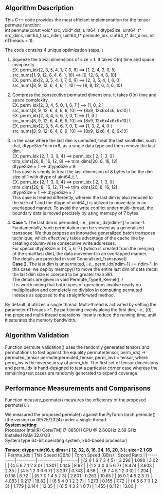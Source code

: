 ## **Algorithm Description**
This C++ code provides the most efficient implementation for the tensor permute function: \
int permute(const void* src, void* dst, uint64_t dtypeSize, uint64_t* src_dims,
    uint64_t src_ndim, uint64_t* permute_idx, uint64_t* dst_dims, int nThreads = 1);

The code contains 4 unique optimization steps. \
1. Squeeze the trivial dimensions of size = 1. It takes O(n) time and space complexity. \
EX.   perm_idx[2, 3, 5,  4, 1, 7, 0,  6] ==>  [1,  2, 4, 3, 0, 5]   \
      src_nums[1, 9, 12, 6, 4, 6, 1, 10] ==>  [9, 12, 6, 4, 6, 10]  \
EX.   perm_idx[2, 3, 5, 4, 1, 7, 0,  6]  ==>  [2, 3,  5, 4, 1, 6, 0]   \
      src_nums[8, 9, 12, 6, 4, 6, 1, 10] ==>  [8, 9, 12, 6, 4, 6, 10]     
      
 
2. Compress the consecutive permuted dimensions. It takes O(n) time and space complexity. \
EX.   perm_idx[2, 3,  4,  5,    0, 1,   6, 7 ]  ==>  [1,           0,    2 ]  \
      src_nums[8, 9,  12, 6,    4, 6,   9, 10]  ==>  [8x9,  12x6x4x6,  9x10]  \     
EX.   perm_idx[2, 3,  4,  5,  6, 7,     0,  1]  ==>  [1,              0  ]    \
      src_nums[8, 9,  12, 6,  4, 6,     9, 10]  ==>  [8x9,  12x6x4x6x9x10]    \     
EX.   perm_idx[2, 3,   5,  4,   6, 7,   0,  1]  ==>  [1,     3,    2,   4,    0  ]   \
      src_nums[8, 9,   12, 6,   4, 6,   9, 10]  ==>  [8x9,  12x6,  4,   6,   9x10]        
  
3. In the case where the last dim is unmuted, treat the last small dim, such that, dtypeSize*dim<=8, as a single data type 
         and then remove the last dim. \
EX. perm_idx [2,  1,  3,  0, 4]   ==> perm_idx [ 2, 1,  3,  0]  \
    trim_dims[20, 8, 16, 12, 8]   ==> trim_dims[20, 8, 16, 12]  \
    dtypeSize = 1                 ==> dtypeSize = 8             \
This case is simply to treat the last dimension of 8 bytes to be the dim size of 1 with dtype of uint64_t. \    
EX.   perm_idx [2,  1,  3,  0, 4]   ==> perm_idx [ 2, 1,  3,  0]  \
      trim_dims[20, 8, 16, 12, 7]   ==> trim_dims[20, 8, 16, 12]  \
      dtypeSize = 1                 ==> dtypeSize = 7             \
This case is treated differently, wherein the last dim is also reduced to the size of 1 and the dtype of uint64_t is utilized to move data in an overlapped manner. 
To avoid the write conflict under multi-thread, the boundary data is moved precisely by using memcpy of 7 bytes. 
 
4. **Case 1.** The last dim is permuted, i.e., perm_idx[ndim-1] != ndim-1. \
Fundamentally, such permutation can be viewed as a generalized transpose. 
We thus propose an innovative generalized batch transpose technique, which effectively takes advantage of the cache line by creating column-wise consecutive write addresses.  
For special dtypeSize in {3, 5, 6, 7} (which is created from the merging of the small last dim), the data movement in an overlapped manner. \
The details are provided in void Generalized_Transpose() \
**Case 2.** The last dim is unpermuted, i.e., perm_idx[ndim-1] == ndim-1.
In this case, we deploy memcpy() to move the entire last dim of data (recall the last dim size is coerced to be greater than 8B). \
The details are given in void Permute_TypeB_Kernel(); \    
It is worth noting that both types of operations involve nearly no multiplication and completely no division in computing permuted indexes
as opposed to the straightforward method.
 
By default, it utilizes a single thread. Multi-thread is activated by setting the parameter nThreads >1.
By partitioning evenly along the first dim, i.e., [0], the proposed multi-thread operations linearly reduce the running time,
until it saturates the memory bandwidth.
 
## **Algorithm Validation**
Function permute_validation() uses the randomly generated tensors and permutations to test against the equality
permute(tensor, perm_idx) -> permuted_tensor
permute(permuted_tensor, perm_inv) = tensor, where perm_inv is the inverse array of perm_idx.
The first set of tensor dimensions and perm_idx is hand-designed to test a particular corner case
whereas the remaining test cases are randomly generated to expand coverage. 

## **Performance Measurements and Comparisons**
Function measure_permute() measures the efficiency of the proposed permute(). \

We measured the proposed permute() against the PyTorch torch.permute() (the version on 09/25/2024) under a single thread. \
**System setting**: \
Processor	Intel(R) Core(TM) i7-8850H CPU @ 2.60GHz   2.59 GHz \
Installed RAM	32.0 GB \
System type	64-bit operating system, x64-based processor\


**Tensor: dtype=uint16_t; dims={ 12, 32, 8, 16, 24, 16, 20, 3 }; size=2.1 GB** \
| Permte_idx | This Speed (GB/s) | Torch Speed (GB/s) | Speed Ratio |
|----------|----------|------------|--------|
| {2 0 1 6 7 3 4 5}   |  3.296   | 1.090 | 3.02 |
|  {4 5 6 7 1 2 3 0}  |  1.301   | 0.145  | 8.97 |
| {1 2 3 0 4 5 6 7}   |  8.474   | 3.603  | 2.35 | 
| {4 5 1 2 3 0 6 7}   | 3.237    | 0.743  | 4.36 |
| {6 7 4 5 1 2 3 0}   | 1.204    | 0.138  | 8.72 |
| {6 7 0 1 4 5 2 3}   | 2.801    | 0.263  | 10.65 |
| {6 0 1 4 5 2 3 7}   | 4.083    | 0.217  | 18.82 | 
| {6 5 4 0 1 2 3 7}   | 1.273    | 0.165  | 7.72  |
| {4 5 6 7 0 1 2 3}   | 1.779    | 0.144  | 12.35 |
| {6 5 4 3 2 1 0 7}   | 1.455    | 0.112  | 13.00 |

   

